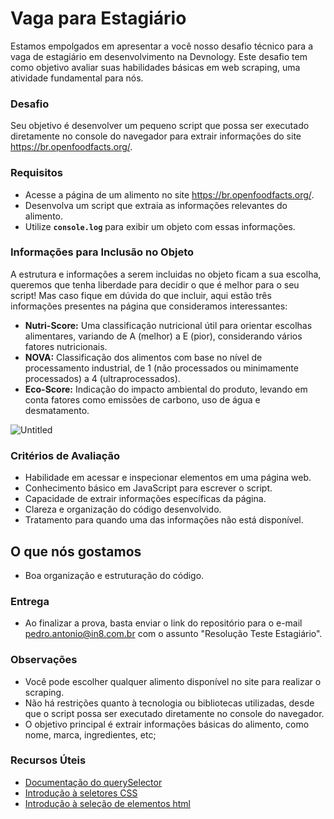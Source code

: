 # Vaga para Estagiário

Estamos empolgados em apresentar a você nosso desafio técnico para a vaga de estagiário em desenvolvimento na Devnology. Este desafio tem como objetivo avaliar suas habilidades básicas em web scraping, uma atividade fundamental para nós.

### Desafio

Seu objetivo é desenvolver um pequeno script que possa ser executado diretamente no console do navegador para extrair informações do site https://br.openfoodfacts.org/.

### Requisitos

- Acesse a página de um alimento no site https://br.openfoodfacts.org/.
- Desenvolva um script que extraia as informações relevantes do alimento.
- Utilize **`console.log`** para exibir um objeto com essas informações.

### **Informações para Inclusão no Objeto**

A estrutura e informações a serem incluidas no objeto ficam a sua escolha, queremos que tenha liberdade para decidir o que é melhor para o seu script! Mas caso fique em dúvida do que incluir, aqui estão três informações presentes na página que consideramos interessantes:

- **Nutri-Score:** Uma classificação nutricional útil para orientar escolhas alimentares, variando de A (melhor) a E (pior), considerando vários fatores nutricionais.
- **NOVA:** Classificação dos alimentos com base no nível de processamento industrial, de 1 (não processados ou minimamente processados) a 4 (ultraprocessados).
- **Eco-Score:** Indicação do impacto ambiental do produto, levando em conta fatores como emissões de carbono, uso de água e desmatamento.

![Untitled](https://prod-files-secure.s3.us-west-2.amazonaws.com/0ef1b2b2-da18-4f11-bf4e-4b9a5591dc6f/b9f0e03f-38e4-47c0-a5b2-c43b7c37d9da/Untitled.png)

### Critérios de Avaliação

- Habilidade em acessar e inspecionar elementos em uma página web.
- Conhecimento básico em JavaScript para escrever o script.
- Capacidade de extrair informações específicas da página.
- Clareza e organização do código desenvolvido.
- Tratamento para quando uma das informações não está disponível.

## O que nós gostamos

- Boa organização e estruturação do código.

### Entrega

- Ao finalizar a prova, basta enviar o link do repositório para o e-mail [pedro.antonio@in8.com.br](mailto:pedro.antonio@in8.com.br?subject=resolucao_dev_junior)  com o assunto "Resolução Teste Estagiário".

### Observações

- Você pode escolher qualquer alimento disponível no site para realizar o scraping.
- Não há restrições quanto à tecnologia ou bibliotecas utilizadas, desde que o script possa ser executado diretamente no console do navegador.
- O objetivo principal é extrair informações básicas do alimento, como nome, marca, ingredientes, etc;

### Recursos Úteis

- [Documentação do querySelector](https://developer.mozilla.org/pt-BR/docs/Web/API/Document/querySelector)
- [Introdução à seletores CSS](https://developer.mozilla.org/pt-BR/docs/Learn/CSS/Building_blocks/Selectors)
- [Introdução à seleção de elementos html](https://www.youtube.com/watch?v=VxH9bGV4NBI)